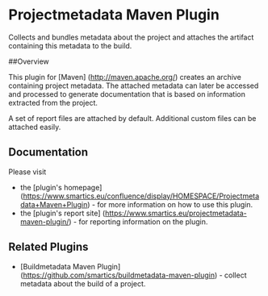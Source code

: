 Projectmetadata Maven Plugin
============================

Collects and bundles metadata about the project and attaches the artifact containing this metadata to the build.

##Overview

This plugin for [Maven] (http://maven.apache.org/) creates an archive containing project metadata. The attached metadata can later be accessed and processed to generate documentation that is based on information extracted from the project.

A set of report files are attached by default. Additional custom files can be attached easily.

## Documentation

Please visit

  * the [plugin's homepage] (https://www.smartics.eu/confluence/display/HOMESPACE/Projectmetadata+Maven+Plugin) - for more information on how to use this plugin.
  * the [plugin's report site] (https://www.smartics.eu/projectmetadata-maven-plugin/) - for reporting information on the plugin.
 
## Related Plugins
* [Buildmetadata Maven Plugin] (https://github.com/smartics/buildmetadata-maven-plugin) - collect metadata about the build of a project.
